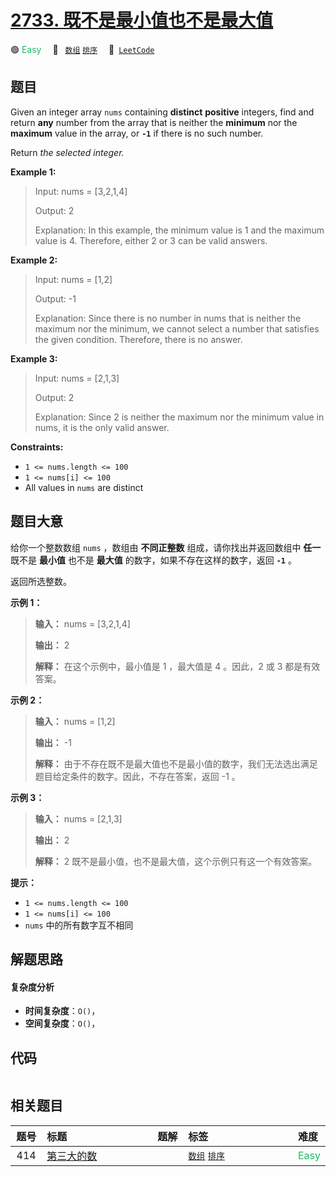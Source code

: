 # [2733. 既不是最小值也不是最大值](https://leetcode.com/problems/neither-minimum-nor-maximum)

🟢 <font color=#15bd66>Easy</font>&emsp; 🔖&ensp; [`数组`](/leetcode-js/outline/tag/array.md) [`排序`](/leetcode-js/outline/tag/sorting.md)&emsp; 🔗&ensp;[`LeetCode`](https://leetcode.com/problems/neither-minimum-nor-maximum)

## 题目

Given an integer array `nums` containing **distinct** **positive** integers,
find and return **any** number from the array that is neither the **minimum**
nor the **maximum** value in the array, or **`-1`** if there is no such
number.

Return _the selected integer._



**Example 1:**

> Input: nums = [3,2,1,4]
> 
> Output: 2
> 
> Explanation: In this example, the minimum value is 1 and the maximum value is 4. Therefore, either 2 or 3 can be valid answers.

**Example 2:**

> Input: nums = [1,2]
> 
> Output: -1
> 
> Explanation: Since there is no number in nums that is neither the maximum nor the minimum, we cannot select a number that satisfies the given condition. Therefore, there is no answer.

**Example 3:**

> Input: nums = [2,1,3]
> 
> Output: 2
> 
> Explanation: Since 2 is neither the maximum nor the minimum value in nums, it is the only valid answer. 

**Constraints:**

  * `1 <= nums.length <= 100`
  * `1 <= nums[i] <= 100`
  * All values in `nums` are distinct


## 题目大意

给你一个整数数组 `nums` ，数组由 **不同正整数** 组成，请你找出并返回数组中 **任一** 既不是 **最小值** 也不是 **最大值**
的数字，如果不存在这样的数字，返回 **`-1`** 。

返回所选整数。



**示例 1：**

> 
> 
> 
> 
> 
> **输入：** nums = [3,2,1,4]
> 
> **输出：** 2
> 
> **解释：** 在这个示例中，最小值是 1 ，最大值是 4 。因此，2 或 3 都是有效答案。
> 
> 

**示例 2：**

> 
> 
> 
> 
> 
> **输入：** nums = [1,2]
> 
> **输出：** -1
> 
> **解释：** 由于不存在既不是最大值也不是最小值的数字，我们无法选出满足题目给定条件的数字。因此，不存在答案，返回 -1 。
> 
> 

**示例 3：**

> 
> 
> 
> 
> 
> **输入：** nums = [2,1,3]
> 
> **输出：** 2
> 
> **解释：** 2 既不是最小值，也不是最大值，这个示例只有这一个有效答案。 
> 
> 



**提示：**

  * `1 <= nums.length <= 100`
  * `1 <= nums[i] <= 100`
  * `nums` 中的所有数字互不相同


## 解题思路

#### 复杂度分析

- **时间复杂度**：`O()`，
- **空间复杂度**：`O()`，

## 代码

```javascript

```

## 相关题目

<!-- prettier-ignore -->
| 题号 | 标题 | 题解 | 标签 | 难度 |
| :------: | :------ | :------: | :------ | :------ |
| 414 | [第三大的数](https://leetcode.com/problems/third-maximum-number) |  |  [`数组`](/leetcode-js/outline/tag/array.md) [`排序`](/leetcode-js/outline/tag/sorting.md) | <font color=#15bd66>Easy</font> |

<style>
.blue {
    background-color: #096dd9;
    padding: 0.25rem 0.5rem;
    margin: 0;
    font-size: 0.85em;
    border-radius: 3px;
    color: white;
    font-weight: 500;
}
table th:first-of-type { width: 10%; }
table th:nth-of-type(2) { width: 35%; }
table th:nth-of-type(3) { width: 10%; }
table th:nth-of-type(4) { width: 35%; }
table th:nth-of-type(5) { width: 10%; }
</style>
